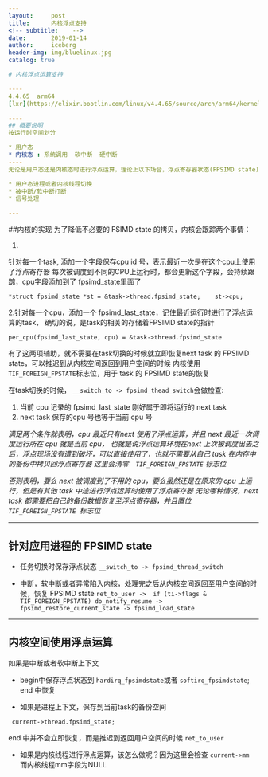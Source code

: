 ```yaml
---
layout:     post
title:      内核浮点支持
<!-- subtitle:    -->
date:       2019-01-14
author:     iceberg
header-img: img/bluelinux.jpg
catalog: true

# 内核浮点运算支持

----
4.4.65  arm64
[lxr](https://elixir.bootlin.com/linux/v4.4.65/source/arch/arm64/kernel/fpsimd.c)

----
## 概要说明
按运行时空间划分

* 用户态
* 内核态 : 系统调用  软中断  硬中断
----
无论是用户态还是内核态时进行浮点运算，理论上以下场合，浮点寄存器状态(FPSIMD state)都应该保存下来，后续再次执行的时候可以恢复回来

* 用户态进程或者内核线程切换
* 被中断/软中断打断
* 信号处理

---
```

##内核的实现
为了降低不必要的 FSIMD state 的拷贝，内核会跟踪两个事情：

1.
针对每一个task,   添加一个字段保存cpu id 号，表示最近一次是在这个cpu上使用了浮点寄存器
每次被调度到不同的CPU上运行时，都会更新这个字段，会持续跟踪，cpu字段添加到了 fpsimd_state里面了

`*struct fpsimd_state *st = &task->thread.fpsimd_state;    st->cpu;`


 2.针对每一个cpu，添加一个 fpsimd_last_state，记住最近运行时进行了浮点运算的task，
确切的说，是task的相关的存储着FPSIMD state的指针

`per_cpu(fpsimd_last_state, cpu) = &task->thread.fpsimd_state`

有了这两项辅助，就不需要在task切换的时候就立即恢复next task 的 FPSIMD state，可以推迟到从内核空间返回到用户空间的时候
内核使用` TIF_FOREIGN_FPSTATE`标志位，用于 task 的 FPSIMD state的恢复

在task切换的时候， 
`__switch_to -> fpsimd_thead_switch`会做检查:

1. 当前 cpu 记录的 fpsimd_last_state 刚好属于即将运行的 next task
2.  next task 保存的cpu 号也等于当前 cpu 号

*满足两个条件就表明，cpu 最近只有next 使用了浮点运算，并且 next 最近一次调度运行所在 cpu 就是当前 cpu，
也就是说浮点运算环境在next 上次被调度出去之后，浮点现场没有遭到破坏，可以直接使用了，也就不需要从自己 task 在内存中的备份中拷贝回浮点寄存器
这里会清零`  TIF_FOREIGN_FPSTATE` 标志位*

*否则表明，要么 next 被调度到了不用的 cpu，要么虽然还是在原来的 cpu 上运行，但是有其他 task 中途进行浮点运算时使用了浮点寄存器  无论哪种情况，next task 都需要把自己的备份数据恢复至浮点寄存器，并且置位 `TIF_FOREIGN_FPSTATE `标志位*

---

## 针对应用进程的 FPSIMD state
* 任务切换时保存浮点状态
`__switch_to -> fpsimd_thread_switch `

* 中断，软中断或者异常陷入内核，处理完之后从内核空间返回至用户空间的时候，恢复 FPSIMD state
`
ret_to_user
->  if (ti->flags & TIF_FOREIGN_FPSTATE) do_notify_resume
-> fpsimd_restore_current_state
-> fpsimd_load_state
`

---
## 内核空间使用浮点运算
如果是中断或者软中断上下文

* begin中保存浮点状态到 
```hardirq_fpsimdstate```或者
```softirq_fpsimdstate```;
end  中恢复

* 如果是进程上下文，保存到当前task的备份空间
```
 current->thread.fpsimd_state;
```
end 中并不会立即恢复，而是推迟到返回用户空间的时候 ```ret_to_user```


* 如果是内核线程进行浮点运算，该怎么做呢？因为这里会检查
```current->mm ```
而内核线程mm字段为NULL

